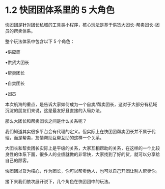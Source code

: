 # 1.2 快团团体系里的 5 大角色

快团团是针对团长私域的工具类小程序，核心玩法是基于供货大团长-帮卖团长-团员的帮卖体系。

整个玩法体系中包含以下 5 个角色：

•供应商

•供货大团长

•帮卖团长

•自卖团长

•团员

本次航海的重点，是告诉大家如何成为一个自卖/帮卖团长，这对于大部分有私域沉淀的朋友们来说，这是最友好且直接的入局办法。

那么大团长和帮卖团长之间是什么关系呢？

我们知道其实很多平台会有代理的定义。但实际上在快团团帮卖团长并不属于代理，而是帮卖，友情帮助互帮互助的这样一个关系。

大团长和帮卖团长实际上是平级的关系，大家互相帮助的关系，在这样的一个比较良性的体系下面，很多人的业绩就做的非常快，大家找到了好的货，就可以分享给自己的顾客。

快团团以货为核心，作为团长，你可以帮卖他人，也可以自己开团让别人帮卖你。

接下来我们依次展开说下，几个角色在快团团中的玩法。